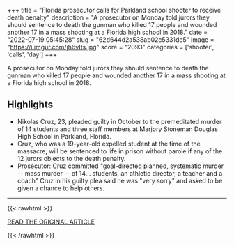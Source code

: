 +++
title = "Florida prosecutor calls for Parkland school shooter to receive death penalty"
description = "A prosecutor on Monday told jurors they should sentence to death the gunman who killed 17 people and wounded another 17 in a mass shooting at a Florida high school in 2018."
date = "2022-07-19 05:45:28"
slug = "62d644d2a538ab02c5331dc5"
image = "https://i.imgur.com/jh6vIts.jpg"
score = "2093"
categories = ['shooter', 'calls', 'day']
+++

A prosecutor on Monday told jurors they should sentence to death the gunman who killed 17 people and wounded another 17 in a mass shooting at a Florida high school in 2018.

## Highlights

- Nikolas Cruz, 23, pleaded guilty in October to the premeditated murder of 14 students and three staff members at Marjory Stoneman Douglas High School in Parkland, Florida.
- Cruz, who was a 19-year-old expelled student at the time of the massacre, will be sentenced to life in prison without parole if any of the 12 jurors objects to the death penalty.
- Prosecutor: Cruz committed "goal-directed planned, systematic murder -- mass murder -- of 14... students, an athletic director, a teacher and a coach" Cruz in his guilty plea said he was "very sorry" and asked to be given a chance to help others.

---

{{< rawhtml >}}
  <p class="article-category">
    <a target="_blank" href="https://www.reuters.com/world/us/penalty-phase-begins-man-facing-death-florida-mass-school-shooting-2022-07-18/">READ THE ORIGINAL ARTICLE</a>
  </p>
{{< /rawhtml >}}
